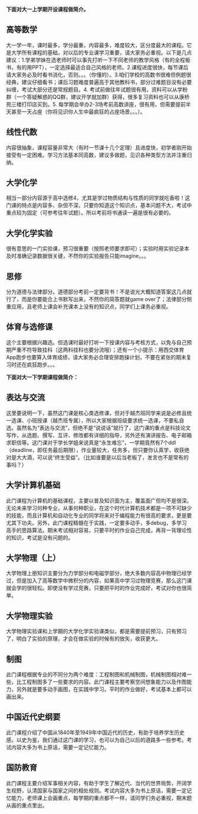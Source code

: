 **下面对大一上学期开设课程做简介。**





## 高等数学

大一学一年，课时最多，学分最重，内容最多，难度较大，区分度最大的课程。它是大学所有课程的基础，对以后的专业课学习重要，请大家务必重视。以下是几点建议：1.学弟学妹在选老师时可以事先打听一下不同老师的教学风格（有的全程板书，有的用PPT），一定选择最适合自己风格的老师。2.课程进度很快，每节课后请大家务必及时看书消化，否则。。。（你懂的）。3.咱们学校的高数书很难但例题很经典，建议仔细看书；课后习题难度普遍高于其他教科书，部分过难题目没有必要纠缠，考试大部分还是常规题目。4. 考试前做往年试题很有用，资料可以从学粉群（一个答疑解惑的QQ群，建议开学就加群）获得，很多复习资料也可以从康桥苑三楼打印店买到。5. 每学期会举办2-3场考前高数讲座，很有用，但需要提前半天甚至一天占座（你将见识你人生中最疯狂的占座场景。。。）。

## 线性代数

内容很抽象，课程容量非常大（有时一节课十几个定理）且进度快，初学者刚开始接受有一定困难。学习方法基本同高数，建议多做题，见识各种类型方法并注重归纳。

## 大学化学

相当一部分内容源于高中选修4，尤其是学过物质结构与性质的同学就吃香啦！这门课的特点是内容多、杂但不深，只要你知道这个知识点，基本问题不大，考试中重点较为固定（可参考往年试题）。所以考前将书通读一遍是很有必要的。

## 大学化学实验

很有意思的一门实验课，预习很重要（按照老师要求即可）；实验时用实验记录本及时准确记录数据很关键，不然你的实验报告只能imagine。。。

## 思修

分为道德与法律部分。道德部分考前一定要背书！不是说光大概知道答案这几点就行了，而是你要能合上书默写出来，不然你的简答题就game over了；法律部分侧重应用，且老师上课会补充课本上没有的知识点，同学们上课务必重视。

## 体育与选修课

这个主要根据兴趣选。但选课时最好打听一下授课内容与考核方式，以免与自己预期严重不符导致挂科（这两科挂科也要分流哦）；还有一个小提示：用西交体育App跑步也要算入体育成绩，请大家务必合理安排跑操计划，不要在紧张的期末复习时还在疯狂跑步。。。

 



**下面对大一下学期课程做简介：**





## 表达与交流

这里要说明一下，虽然这门课是核心类选修课，但对于越杰班同学来说是必修且统一选课、小班授课（越杰班专属），所以大家根据班级要求统一选课，不要私自选。虽然名为“表达与交流”，但绝不是“说说话”就行了，这门课的重点是科技论文写作，从选题、撰写、互评、修改都有详细的指导，另外还有演讲报告、电子邮箱求职信等。这门课对于学长学姐来说真是“永生难忘”，一学期竟然有7个ddl（deadline，即任务最后期限），作业量较大，任务多，但只要你认真学，收获绝对是大大滴，可以说“终生受益”。（比如谁要是以后当老板了，发言也不是常有的事吗？）

## 大学计算机基础

此门课程为计算机的基础课程，主要以普及知识面为主，覆盖面广但均不是很深。无论未来学习何种专业，从事何种职业，在这个时代计算机技术都是一项不可缺少的技能，而且计算机和自动化专业的同学将来对于编程能力有很高的要求，更是要尤其下功夫。另外，此门课程精髓在于实践，一定要多动手，多debug，多学习高手的思路算法。期末考试相对容易，只要平时的作业自己完成，再背一背理论性的知识，考试是没有问题的。

## 大学物理（上）

大学物理上册知识主要分为力学部分和电磁学部分，绝大多数内容高中物理已经学过，但是加入了高等数学中微积分的内容，如果高中学习过物理竞赛，那么这门课就会学的很轻松。即使没有学过竞赛，只要把平时的作业完成好，考试对你也很简单。

## 大学物理实验

大学物理实验课和上学期的大学化学实验课类似，都是需要提前预习，只有预习了，明白了实验的原理，才会在做实验的时候有的放矢，收获更大。

## 制图

此门课程根据专业的不同分为两个难度：工程制图和机械制图，机械制图相对难一些，比工程制图多了一些要求的内容。此门课程主要考察空间想象能力以及作图能力，另外就是要多动手画图，在实践中学习。平时的作业做好，考试基本上都可以画出来。

## 中国近代史纲要

此门课程介绍了中国从1840年至1949年中国近代的历史，有助于培养学生历史感。以史为鉴，我们通过这门课的学习，也可以为自己以后的道路多一些参考。考试内容大多为书上原话，需要一定记忆能力。

## 国防教育

此门课程主要介绍军事相关内容，有助于学生了解近代、当代的世界局势，开阔学生视野，认清国家与国家之间的相处规则。考试内容大多为书上原话，需要一定记忆能力，老师课上会画重点，每学期的重点都不一样，请同学们务必重视，期末题从画的重点里出。